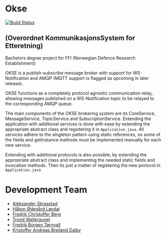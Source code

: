 # Okse
[![Build Status](https://fap.no/jenkins/buildStatus/icon?job=okse)](https://fap.no/jenkins/job/okse/)
## (Overordnet KommunikasjonsSystem for Etteretning)

Bachelors degree project for FFI (Norwegian Defence Research Establishment)

OKSE is a publish-subscribe message broker with support for WS-Notification and AMQP (MQTT support is flagged as upcoming in later release).

OKSE functions as a completely protocol agnostic communication relay, allowing messages published on a WS-Notification topic to be relayed to the corresponding AMQP queue.

The main components of the OKSE brokering system are its CoreService, MessageService, TopicService and SubscriptionService. Extending the application with additional services is done with ease by extending the appropriate abstract class and registering it in `Application.java`. All services adhere to the singleton pattern using static references, so some of the fields and getInstance methods must be implemented manually for each new service.

Extending with additional protocols is also possible, by extending the appropriate abstract class and implementing the needed static fields and invocation methods. Then its just a matter of registering the new protocol in `Application.java`

# Development Team

* [Aleksander Skraastad](https://github.com/mythern)
* [Håkon Ødegård Løvdal](https://github.com/hakloev)
* [Fredrik Christoffer Berg](https://github.com/Bergalerga)
* [Trond Walleraunet](https://github.com/trondwalleraunet)
* [Fredrik Borgen Tørnvall](https://github.com/freboto)
* [Kristoffer Andreas Breiland Dalby](https://github.com/kradalby)
